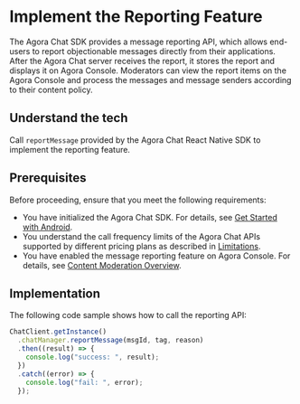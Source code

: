 # Implement the Reporting Feature

The Agora Chat SDK provides a message reporting API, which allows end-users to report objectionable messages directly from their applications. After the Agora Chat server receives the report, it stores the report and displays it on Agora Console. Moderators can view the report items on the Agora Console and process the messages and message senders according to their content policy.

## Understand the tech

Call `reportMessage` provided by the Agora Chat React Native SDK to implement the reporting feature.

## Prerequisites

Before proceeding, ensure that you meet the following requirements:

- You have initialized the Agora Chat SDK. For details, see [Get Started with Android](/en/agora-chat/agora_chat_get_started_rn).
- You understand the call frequency limits of the Agora Chat APIs supported by different pricing plans as described in [Limitations](/en/agora-chat/agora_chat_limitation_rn).
- You have enabled the message reporting feature on Agora Console. For details, see [Content Moderation Overview](/en/agora-chat/agora_chat_moderation_overview).

## Implementation

The following code sample shows how to call the reporting API:

```typescript
ChatClient.getInstance()
  .chatManager.reportMessage(msgId, tag, reason)
  .then((result) => {
    console.log("success: ", result);
  })
  .catch((error) => {
    console.log("fail: ", error);
  });
```